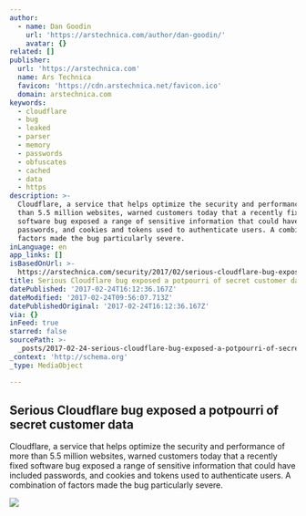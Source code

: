 ```yaml
---
author:
  - name: Dan Goodin
    url: 'https://arstechnica.com/author/dan-goodin/'
    avatar: {}
related: []
publisher:
  url: 'https://arstechnica.com'
  name: Ars Technica
  favicon: 'https://cdn.arstechnica.net/favicon.ico'
  domain: arstechnica.com
keywords:
  - cloudflare
  - bug
  - leaked
  - parser
  - memory
  - passwords
  - obfuscates
  - cached
  - data
  - https
description: >-
  Cloudflare, a service that helps optimize the security and performance of more
  than 5.5 million websites, warned customers today that a recently fixed
  software bug exposed a range of sensitive information that could have included
  passwords, and cookies and tokens used to authenticate users. A combination of
  factors made the bug particularly severe.
inLanguage: en
app_links: []
isBasedOnUrl: >-
  https://arstechnica.com/security/2017/02/serious-cloudflare-bug-exposed-a-potpourri-of-secret-customer-data/
title: Serious Cloudflare bug exposed a potpourri of secret customer data
datePublished: '2017-02-24T16:12:36.167Z'
dateModified: '2017-02-24T09:56:07.713Z'
datePublishedOriginal: '2017-02-24T16:12:36.167Z'
via: {}
inFeed: true
starred: false
sourcePath: >-
  _posts/2017-02-24-serious-cloudflare-bug-exposed-a-potpourri-of-secret-custome.md
_context: 'http://schema.org'
_type: MediaObject

---
```

<article style=""><h1>Serious Cloudflare bug exposed a potpourri of secret customer data</h1><p>Cloudflare, a service that helps optimize the security and performance of more than 5.5 million websites, warned customers today that a recently fixed software bug exposed a range of sensitive information that could have included passwords, and cookies and tokens used to authenticate users. A combination of factors made the bug particularly severe.</p><img src="https://cdn.arstechnica.net/wp-content/uploads/2016/08/secret-640x360.jpg" /></article>